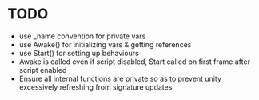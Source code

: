 # TODO

- use \_name convention for private vars
- use Awake() for initializing vars & getting references
- use Start() for setting up behaviours
- Awake is called even if script disabled, Start called on first frame after script enabled
- Ensure all internal functions are private so as to prevent unity excessively refreshing from signature updates
